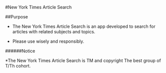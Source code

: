 #New York Times Article Search

##Purpose

* The New York Times Article Search is an app developed to search for articles
with related subjects and topics.

* Please use wisely and responsibly.

######Notice

*The New York Times Article Search is TM and copyright The best group of T/Th cohort.
